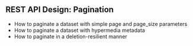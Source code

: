 ## REST API Design: Pagination

* How to paginate a dataset with simple page and page_size parameters
* How to paginate a dataset with hypermedia metadata
* How to paginate in a deletion-resilient manner

